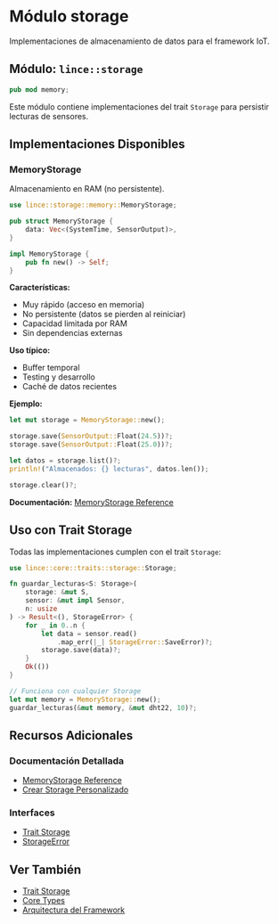 # Módulo storage

Implementaciones de almacenamiento de datos para el framework IoT.

## Módulo: `lince::storage`

```rust
pub mod memory;
```

Este módulo contiene implementaciones del trait `Storage` para persistir lecturas de sensores.

## Implementaciones Disponibles

### MemoryStorage

Almacenamiento en RAM (no persistente).

```rust
use lince::storage::memory::MemoryStorage;

pub struct MemoryStorage {
    data: Vec<(SystemTime, SensorOutput)>,
}

impl MemoryStorage {
    pub fn new() -> Self;
}
```

**Características:**
-   Muy rápido (acceso en memoria)
-   No persistente (datos se pierden al reiniciar)
-   Capacidad limitada por RAM
-   Sin dependencias externas

**Uso típico:**
- Buffer temporal
- Testing y desarrollo
- Caché de datos recientes

**Ejemplo:**
```rust
let mut storage = MemoryStorage::new();

storage.save(SensorOutput::Float(24.5))?;
storage.save(SensorOutput::Float(25.0))?;

let datos = storage.list()?;
println!("Almacenados: {} lecturas", datos.len());

storage.clear()?;
```

**Documentación:** [MemoryStorage Reference](../storage/memory_storage.md)

## Uso con Trait Storage

Todas las implementaciones cumplen con el trait `Storage`:

```rust
use lince::core::traits::storage::Storage;

fn guardar_lecturas<S: Storage>(
    storage: &mut S,
    sensor: &mut impl Sensor,
    n: usize
) -> Result<(), StorageError> {
    for _ in 0..n {
        let data = sensor.read()
            .map_err(|_| StorageError::SaveError)?;
        storage.save(data)?;
    }
    Ok(())
}

// Funciona con cualquier Storage
let mut memory = MemoryStorage::new();
guardar_lecturas(&mut memory, &mut dht22, 10)?;
```


## Recursos Adicionales

### Documentación Detallada
- [MemoryStorage Reference](../storage/memory_storage.md)
- [Crear Storage Personalizado](../storage/custom_storage.md)

### Interfaces
- [Trait Storage](./traits_storage.md)
- [StorageError](./core_types.md)

## Ver También

- [Trait Storage](./traits_storage.md)
- [Core Types](./core_types.md)
- [Arquitectura del Framework](../user_guide/architecture.md)